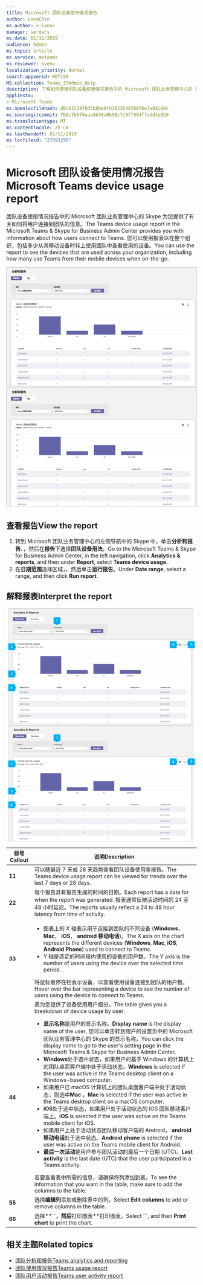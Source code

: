 ```yaml
---
title: Microsoft 团队设备使用情况报告
author: LanaChin
ms.author: v-lanac
manager: serdars
ms.date: 01/11/2019
audience: Admin
ms.topic: article
ms.service: msteams
ms.reviewer: svemu
localization_priority: Normal
search.appverid: MET150
MS.collection: Teams_ITAdmin_Help
description: 了解如何使用团队设备使用情况报告中的 Microsoft 团队业务管理中心的 Skype 查看如何在组织中的用户连接到团队。
appliesto:
- Microsoft Teams
ms.openlocfilehash: d8c6153970d5b8be9fd10336d0388f6e7a92ca0c
ms.sourcegitcommit: 768c7b5f0aaa4b38a0b98c7c9ff904ffedd2e9b9
ms.translationtype: MT
ms.contentlocale: zh-CN
ms.lasthandoff: 01/11/2019
ms.locfileid: "27893290"
---
```

# <a name="microsoft-teams-device-usage-report"></a><span data-ttu-id="93bb3-103">Microsoft 团队设备使用情况报告</span><span class="sxs-lookup"><span data-stu-id="93bb3-103">Microsoft Teams device usage report</span></span>

<span data-ttu-id="93bb3-104">团队设备使用情况报告中的 Microsoft 团队业务管理中心的 Skype 为您提供了有关如何将用户连接到团队的信息。</span><span class="sxs-lookup"><span data-stu-id="93bb3-104">The Teams device usage report in the Microsoft Teams & Skype for Business Admin Center provides you with information about how users connect to Teams.</span></span> <span data-ttu-id="93bb3-105">您可以使用报表以在整个组织，包括多少从其移动设备时转上使用团队中查看使用的设备。</span><span class="sxs-lookup"><span data-stu-id="93bb3-105">You can use the report to see the devices that are used across your organization, including how many use Teams from their mobile devices when on-the-go.</span></span>  

<span data-ttu-id="93bb3-106">![团队设备使用情况报告中的 Microsoft 团队业务管理中心的 Skype 的屏幕截图](../media/teams-reports-device-usage.png "团队设备使用情况报告中的 Microsoft 团队业务管理中心的 Skype 的屏幕截图")</span><span class="sxs-lookup"><span data-stu-id="93bb3-106">![Screen shot of the Teams device usage report in the Microsoft Teams & Skype for Business Admin Center](../media/teams-reports-device-usage.png "Screen shot of the Teams device usage report in the Microsoft Teams & Skype for Business Admin Center")</span></span>

## <a name="view-the-report"></a><span data-ttu-id="93bb3-107">查看报告</span><span class="sxs-lookup"><span data-stu-id="93bb3-107">View the report</span></span>

1. <span data-ttu-id="93bb3-108">转到 Microsoft 团队业务管理中心的左侧导航中的 Skype 中，单击**分析和报告**、，然后在**报告**下选择**团队设备用法**。</span><span class="sxs-lookup"><span data-stu-id="93bb3-108">Go to the Microsoft Teams & Skype for Business Admin Center, in the left navigation, click **Analytics & reports**, and then under **Report**, select **Teams device usage**.</span></span> 
2. <span data-ttu-id="93bb3-109">在**日期范围**选择区域，，然后单击**运行报告**。</span><span class="sxs-lookup"><span data-stu-id="93bb3-109">Under **Date range**, select a range, and then click **Run report**.</span></span> 

## <a name="interpret-the-report"></a><span data-ttu-id="93bb3-110">解释报表</span><span class="sxs-lookup"><span data-stu-id="93bb3-110">Interpret the report</span></span>

<span data-ttu-id="93bb3-111">![团队设备使用情况报告中的 Microsoft 团队业务管理中心的 Skype 的屏幕截图](../media/teams-reports-device-usage-with-callouts.png "团队设备使用情况报告中的 Microsoft 团队业务管理中心带编号的标注的 Skype 的屏幕截图")</span><span class="sxs-lookup"><span data-stu-id="93bb3-111">![Screen shot of the Teams device usage report in the Microsoft Teams & Skype for Business Admin Center](../media/teams-reports-device-usage-with-callouts.png "Screen shot of the Teams device usage report in the Microsoft Teams & Skype for Business Admin Center with numbered callouts")</span></span>

|<span data-ttu-id="93bb3-112">标号</span><span class="sxs-lookup"><span data-stu-id="93bb3-112">Callout</span></span> |<span data-ttu-id="93bb3-113">说明</span><span class="sxs-lookup"><span data-stu-id="93bb3-113">Description</span></span>  |
|--------|-------------|
|<span data-ttu-id="93bb3-114">**1**</span><span class="sxs-lookup"><span data-stu-id="93bb3-114">**1**</span></span>   |<span data-ttu-id="93bb3-115">可以随最近 7 天或 28 天趋势查看团队设备使用率报告。</span><span class="sxs-lookup"><span data-stu-id="93bb3-115">The Teams device usage report can be viewed for trends over the last 7 days or 28 days.</span></span>  |
|<span data-ttu-id="93bb3-116">**2**</span><span class="sxs-lookup"><span data-stu-id="93bb3-116">**2**</span></span>   |<span data-ttu-id="93bb3-117">每个报告具有报告生成的时间的日期。</span><span class="sxs-lookup"><span data-stu-id="93bb3-117">Each report has a date for when the report was generated.</span></span> <span data-ttu-id="93bb3-118">报表通常反映活动时间的 24 至 48 小时延迟。</span><span class="sxs-lookup"><span data-stu-id="93bb3-118">The reports usually reflect a 24 to 48 hour latency from time of activity.</span></span> |
|<span data-ttu-id="93bb3-119">**3**</span><span class="sxs-lookup"><span data-stu-id="93bb3-119">**3**</span></span>   |<ul><li><span data-ttu-id="93bb3-120">图表上的 X 轴表示用于连接到团队的不同设备 (**Windows**、 **Mac**， **iOS**， **android 移动电话**)。</span><span class="sxs-lookup"><span data-stu-id="93bb3-120">The X axis on the chart represents the different devices (**Windows**, **Mac**, **iOS**, **Android Phone**) used to connect to Teams.</span></span> </li><li><span data-ttu-id="93bb3-121">Y 轴是选定的时间段内使用的设备的用户数。</span><span class="sxs-lookup"><span data-stu-id="93bb3-121">The Y axis is the number of users using the device over the selected time period.</span></span></li> </ul><span data-ttu-id="93bb3-122">将鼠标悬停在栏表示设备，以查看使用设备连接到团队的用户数。</span><span class="sxs-lookup"><span data-stu-id="93bb3-122">Hover over the bar representing a device to see the number of users using the device to connect to Teams.</span></span>|
|<span data-ttu-id="93bb3-123">**4**</span><span class="sxs-lookup"><span data-stu-id="93bb3-123">**4**</span></span>   |<span data-ttu-id="93bb3-124">表为您提供了设备使用用户细分。</span><span class="sxs-lookup"><span data-stu-id="93bb3-124">The table gives you a breakdown of device usage by user.</span></span> <ul><li><span data-ttu-id="93bb3-125">**显示名称**是用户的显示名称。</span><span class="sxs-lookup"><span data-stu-id="93bb3-125">**Display name** is the display name of the user.</span></span> <span data-ttu-id="93bb3-126">您可以单击转到用户的设置页中的 Microsoft 团队业务管理中心的 Skype 的显示名称。</span><span class="sxs-lookup"><span data-stu-id="93bb3-126">You can click the display name to go to the user's setting page in the Microsoft Teams & Skype for Business Admin Center.</span></span> </li><li><span data-ttu-id="93bb3-127">**Windows**处于选中状态，如果用户的基于 Windows 的计算机上的团队桌面客户端中处于活动状态。</span><span class="sxs-lookup"><span data-stu-id="93bb3-127">**Windows** is selected if the user was active in the Teams desktop client on a Windows-based computer.</span></span></li><li><span data-ttu-id="93bb3-128">如果用户已 macOS 计算机上的团队桌面客户端中处于活动状态，则选中**Mac** 。</span><span class="sxs-lookup"><span data-stu-id="93bb3-128">**Mac** is selected if the user was active in the Teams desktop client on a macOS computer.</span></span> </li> <li><span data-ttu-id="93bb3-129">**iOS**处于选中状态，如果用户处于活动状态的 iOS 团队移动客户端上。</span><span class="sxs-lookup"><span data-stu-id="93bb3-129">**iOS** is selected if the user was active on the Teams mobile client for iOS.</span></span></li><li><span data-ttu-id="93bb3-130">如果用户上处于活动状态团队移动客户端的 Android， **android 移动电话**处于选中状态。</span><span class="sxs-lookup"><span data-stu-id="93bb3-130">**Android phone** is selected if the user was active on the Teams mobile client for Android.</span></span> <li><span data-ttu-id="93bb3-131">**最后一次活动**是用户参与团队活动的最后一个日期 (UTC)。</span><span class="sxs-lookup"><span data-stu-id="93bb3-131">**Last activity** is the last date (UTC) that the user participated in a Teams activity.</span></span></li> </ul> <span data-ttu-id="93bb3-132">若要查看表中所需的信息，请确保将列添加到表。</span><span class="sxs-lookup"><span data-stu-id="93bb3-132">To see the information that you want in the table, make sure to add the columns to the table.</span></span> |
|<span data-ttu-id="93bb3-133">**5**</span><span class="sxs-lookup"><span data-stu-id="93bb3-133">**5**</span></span>   |<span data-ttu-id="93bb3-134">选择**编辑列**添加或删除表中的列。</span><span class="sxs-lookup"><span data-stu-id="93bb3-134">Select **Edit columns** to add or remove columns in the table.</span></span> |
|<span data-ttu-id="93bb3-135">**6**</span><span class="sxs-lookup"><span data-stu-id="93bb3-135">**6**</span></span>   |<span data-ttu-id="93bb3-136">选择**˙˙˙**，然后**打印图表**打印图表。</span><span class="sxs-lookup"><span data-stu-id="93bb3-136">Select **˙˙˙**, and then **Print chart** to print the chart.</span></span> |

## <a name="related-topics"></a><span data-ttu-id="93bb3-137">相关主题</span><span class="sxs-lookup"><span data-stu-id="93bb3-137">Related topics</span></span>
- [<span data-ttu-id="93bb3-138">团队分析和报告</span><span class="sxs-lookup"><span data-stu-id="93bb3-138">Teams analytics and reporting</span></span>](teams-reporting-reference.md)
- [<span data-ttu-id="93bb3-139">团队使用情况报告</span><span class="sxs-lookup"><span data-stu-id="93bb3-139">Teams usage report</span></span>](teams-usage-report.md)
- [<span data-ttu-id="93bb3-140">团队用户活动报告</span><span class="sxs-lookup"><span data-stu-id="93bb3-140">Teams user activity report</span></span>](user-activity-report.md)